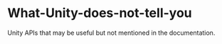 # What-Unity-does-not-tell-you
Unity APIs that may be useful but not mentioned in the documentation.
